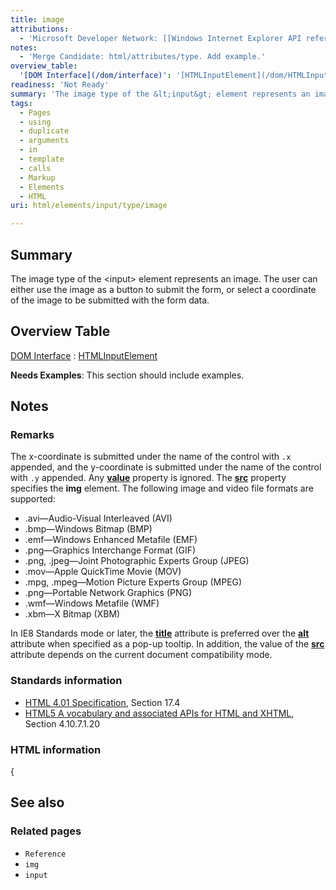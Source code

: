 ```yaml
---
title: image
attributions:
  - 'Microsoft Developer Network: [[Windows Internet Explorer API reference](http://msdn.microsoft.com/en-us/library/ie/hh828809%28v=vs.85%29.aspx) Article]'
notes:
  - 'Merge Candidate: html/attributes/type. Add example.'
overview_table:
  '[DOM Interface](/dom/interface)': '[HTMLInputElement](/dom/HTMLInputElement)'
readiness: 'Not Ready'
summary: 'The image type of the &lt;input&gt; element represents an image. The user can either use the image as a button to submit the form, or select a coordinate of the image to be submitted with the form data.'
tags:
  - Pages
  - using
  - duplicate
  - arguments
  - in
  - template
  - calls
  - Markup
  - Elements
  - HTML
uri: html/elements/input/type/image

---
```

## Summary

The image type of the &lt;input&gt; element represents an image. The user can either use the image as a button to submit the form, or select a coordinate of the image to be submitted with the form data.

## Overview Table

[DOM Interface](/dom/interface)
:   [HTMLInputElement](/dom/HTMLInputElement)

**Needs Examples**: This section should include examples.

## Notes

### Remarks

The x-coordinate is submitted under the name of the control with `.x` appended, and the y-coordinate is submitted under the name of the control with `.y` appended. Any [**value**](/html/attributes/value_(li_element)) property is ignored. The [**src**](/html/attributes/src_(iframe,_embed,_xml)) property specifies the **img** element. The following image and video file formats are supported:

-   .avi—Audio-Visual Interleaved (AVI)
-   .bmp—Windows Bitmap (BMP)
-   .emf—Windows Enhanced Metafile (EMF)
-   .png—Graphics Interchange Format (GIF)
-   .png, .jpeg—Joint Photographic Experts Group (JPEG)
-   .mov—Apple QuickTime Movie (MOV)
-   .mpg, .mpeg—Motion Picture Experts Group (MPEG)
-   .png—Portable Network Graphics (PNG)
-   .wmf—Windows Metafile (WMF)
-   .xbm—X Bitmap (XBM)

In IE8 Standards mode or later, the [**title**](/html/attributes/title) attribute is preferred over the [**alt**](/html/attributes/alt) attribute when specified as a pop-up tooltip. In addition, the value of the [**src**](/html/attributes/src_(iframe,_embed,_xml)) attribute depends on the current document compatibility mode.

### Standards information

-   [HTML 4.01 Specification](http://go.microsoft.com/fwlink/p/?linkid=25320), Section 17.4
-   [HTML5 A vocabulary and associated APIs for HTML and XHTML](http://go.microsoft.com/fwlink/p/?linkid=221374), Section 4.10.7.1.20

### HTML information

{

## See also

### Related pages

-   `Reference`
-   `img`
-   `input`
